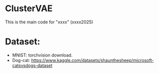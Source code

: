 # ClusterVAE
This is the main code for "xxxx" (xxxx2025)

# Dataset:
- MNIST: torchvision download.
- Dog-cat: https://www.kaggle.com/datasets/shaunthesheep/microsoft-catsvsdogs-dataset
